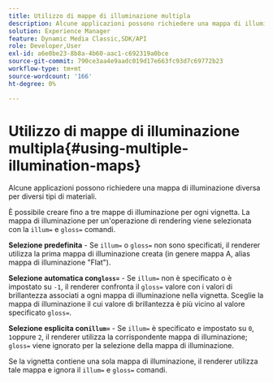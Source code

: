```yaml
---
title: Utilizzo di mappe di illuminazione multipla
description: Alcune applicazioni possono richiedere una mappa di illuminazione diversa per diversi tipi di materiali.
solution: Experience Manager
feature: Dynamic Media Classic,SDK/API
role: Developer,User
exl-id: a6e0be23-8b8a-4b60-aac1-c692319a0bce
source-git-commit: 790ce3aa4e9aadc019d17e663fc93d7c69772b23
workflow-type: tm+mt
source-wordcount: '166'
ht-degree: 0%

---
```


# Utilizzo di mappe di illuminazione multipla{#using-multiple-illumination-maps}

Alcune applicazioni possono richiedere una mappa di illuminazione diversa per diversi tipi di materiali.

È possibile creare fino a tre mappe di illuminazione per ogni vignetta. La mappa di illuminazione per un&#39;operazione di rendering viene selezionata con la `illum=` e `gloss=` comandi.

**Selezione predefinita** - Se `illum=` o `gloss=` non sono specificati, il renderer utilizza la prima mappa di illuminazione creata (in genere mappa A, alias mappa di illuminazione &quot;Flat&quot;).

**Selezione automatica con`gloss=`** - Se `illum=` non è specificato o è impostato su `-1`, il renderer confronta il `gloss=` valore con i valori di brillantezza associati a ogni mappa di illuminazione nella vignetta. Sceglie la mappa di illuminazione il cui valore di brillantezza è più vicino al valore specificato `gloss=`.

**Selezione esplicita con`illum=`** - Se `illum=` è specificato e impostato su `0`, `1`oppure `2`, il renderer utilizza la corrispondente mappa di illuminazione; `gloss=` viene ignorato per la selezione della mappa di illuminazione.

Se la vignetta contiene una sola mappa di illuminazione, il renderer utilizza tale mappa e ignora il `illum=` e `gloss=` comandi.
